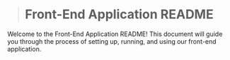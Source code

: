 ># Front-End Application README

Welcome to the Front-End Application README! This document will guide you through the process of setting up, running, and using our front-end application.
